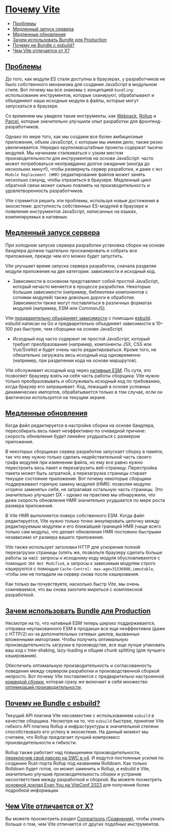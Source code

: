 # [Почему Vite](../index.md)

- [Проблемы](#проблемы)
- [Медленный запуск сервера](#медленный-запуск-сервера)
- [Медленные обновления](#медленные-обновления)
- [Зачем использовать Bundle для Production](#зачем-использовать-bundle-для-production)
- [Почему не Bundle с esbuild?](#почему-не-bundle-с-esbuild)
- [Чем Vite отличается от X?](#чем-vite-отличается-от-x)

## [Проблемы](#почему-vite)

До того, как модули ES стали доступны в браузерах, у разработчиков не было собственного механизма для создания JavaScript в модульном стиле. Вот почему мы все знакомы с концепцией `bundling`: использование инструментов, которые сканируют, обрабатывают и объединяют наши исходные модули в файлы, которые могут запускаться в браузере.

Со временем мы увидели такие инструменты, как [Webpack](https://webpack.js.org/), [Rollup](https://rollupjs.org/) и [Parcel](https://parceljs.org/), которые значительно улучшили опыт разработки для фронтенд-разработчиков.

Однако по мере того, как мы создаем все более амбициозные приложения, объем JavaScript, с которым мы имеем дело, также резко увеличивается. Нередко крупномасштабные проекты содержат тысячи модулей. Мы начинаем сталкиваться с узким местом производительности для инструментов на основе JavaScript: часто может потребоваться неоправданно долгое ожидание (иногда до нескольких минут!), чтобы развернуть сервер разработки, и даже с `Hot Module Replacement (HMR)` редактирование файлов может занять несколько секунд, чтобы отразиться в браузере. Медленный цикл обратной связи может сильно повлиять на производительность и удовлетворенность разработчиков.

Vite стремится решить эти проблемы, используя новые достижения в экосистеме: доступность собственных ES-модулей в браузере и появление инструментов JavaScript, написанных на языках, компилируемых в нативные.

## [Медленный запуск сервера](#почему-vite)

При холодном запуске сервера разработки установка сборки на основе бандлера должна тщательно просканировать и собрать все приложение, прежде чем его можно будет запустить.

Vite улучшает время запуска сервера разработки, сначала разделяя модули приложения на две категории: зависимости и исходный код.

- Зависимости в основном представляют собой простой JavaScript, который нечасто меняется в процессе разработки. Некоторые большие зависимости (например, библиотеки компонентов с сотнями модулей) также довольно дороги в обработке. Зависимости также могут поставляться в различных форматах модулей (например, ESM или CommonJS).

Vite [предварительно объединяет зависимости](https://vitejs.dev/guide/dep-pre-bundling) с помощью [esbuild](https://esbuild.github.io/). esbuild написан на Go и предварительно объединяет зависимости в 10–100 раз быстрее, чем сборщики на основе JavaScript.

- Исходный код часто содержит не простой JavaScript, который требует преобразования (например, компоненты JSX, CSS или Vue/Svelte) и будет очень часто редактироваться. Кроме того, не обязательно загружать весь исходный код одновременно (например, при разделении кода на основе маршрутов).

Vite обслуживает исходный код через [нативные ESM](https://developer.mozilla.org/en-US/docs/Web/JavaScript/Guide/Modules). По сути, это позволяет браузеру взять на себя часть работы сборщика: Vite нужно только преобразовывать и обслуживать исходный код по требованию, когда браузер его запрашивает. Код, лежащий в основе условных динамических импортов, обрабатывается только в том случае, если он фактически используется на текущем экране.

## [Медленные обновления](#почему-vite)

Когда файл редактируется в настройке сборки на основе бандлера, пересобирать весь пакет неэффективно по очевидной причине: скорость обновления будет линейно ухудшаться с размером приложения.

В некоторых сборщиках сервер разработки запускает сборку в памяти, так что ему нужно только сделать недействительной часть своего графа модулей при изменении файла, но ему все равно нужно перестроить весь пакет и перезагрузить веб-страницу. Перестройка пакета может быть затратной, а перезагрузка страницы стирает текущее состояние приложения. Вот почему некоторые сборщики поддерживают горячую замену модулей (HMR): позволяя модулю «горячо заменять» себя, не затрагивая остальную часть страницы. Это значительно улучшает DX - однако на практике мы обнаружили, что даже скорость обновления HMR значительно ухудшается по мере роста размера приложения.

В Vite HMR выполняется поверх собственного ESM. Когда файл редактируется, Vite нужно только точно аннулировать цепочку между редактируемым модулем и его ближайшей границей HMR (чаще всего только сам модуль), что делает обновления HMR постоянно быстрыми независимо от размера вашего приложения.

Vite также использует заголовки HTTP для ускорения полной перезагрузки страницы (опять же, позвольте браузеру сделать больше работы за нас): запросы к исходному коду модуля обусловливаются с помощью `304 Not Modified`, а запросы к зависимым модулям строго кэшируются с помощью `Cache-Control: max-age=31536000,immutable`, чтобы они не попадали на сервер снова после кэширования.

Как только вы почувствуете, насколько быстр Vite, мы очень сомневаемся, что вы снова захотите мириться с комплексной разработкой.

## [Зачем использовать Bundle для Production](#почему-vite)

Несмотря на то, что нативный ESM теперь широко поддерживается, отправка неупакованного ESM в продакшн все еще неэффективна (даже с HTTP/2) из-за дополнительных сетевых циклов, вызванных вложенными импортами. Чтобы получить оптимальную производительность загрузки в производстве, все еще лучше упаковать ваш код с tree-shaking, lazy-loading и общим chunk splitting (для лучшего кэширования).

Обеспечить оптимальную производительность и согласованность поведения между сервером разработки и производственной сборкой непросто. Вот почему Vite поставляется с предварительно настроенной [командой сборки](https://vitejs.dev/guide/build), которая сразу же включает в себя множество [оптимизаций производительности](https://vitejs.dev/guide/features#build-optimizations).

## [Почему не Bundle с esbuild?](#почему-vite)

Текущий API плагина Vite несовместим с использованием `esbuild` в качестве сборщика. Несмотря на то, что `esbuild` быстрее, принятие Vite гибкого API плагина Rollup и инфраструктуры в значительной степени способствовало его успеху в экосистеме. На данный момент мы считаем, что Rollup предлагает лучший компромисс производительности и гибкости.

Rollup также работает над повышением производительности, [переключив свой парсер на SWC в v4](https://github.com/rollup/rollup/pull/5073). И ведутся постоянные усилия по созданию Rust-порта Rollup под названием Rolldown. Как только Rolldown будет готов, он может заменить и Rollup, и esbuild в Vite, значительно улучшив производительность сборки и устранив несоответствия между разработкой и сборкой. Вы можете посмотреть [основной доклад Evan You на ViteConf 2023](https://youtu.be/hrdwQHoAp0M) для получения более подробной информации.

## [Чем Vite отличается от X?](#почему-vite)

Вы можете просмотреть раздел [Comparisons (Сравнения)](https://vitejs.dev/guide/comparisons), чтобы узнать больше о том, чем Vite отличается от других подобных инструментов.
